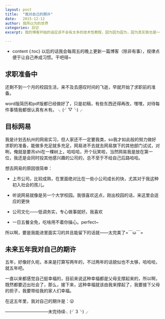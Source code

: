 ```yaml
---
layout: post
title:  "我对自己的期许"
date:   2015-12-12
author: 我所以为的世界
categories: 日记
excerpt: 我的博客开始的话应该不会有太多的技术性教程，因为因为因为，因为其实我也是一个小小白，确实也没很好的东西可写，不过一般的小技术嘛还是有的~，过几天我会把在线版简历上面的几个不错的点给写个小教程哒~

---
```

* content
{:toc}
以后的话我会每周五的晚上更新一篇博客（除非有事），规律点便于让自己养成习惯。干吧得~

## 求职准备中
还剩不到一个月的校园生活，来不及去感叹时间的飞逝，早就开始了求职前的准备。


word版简历和pdf版都已经做好了，只是初稿，有些东西还得再改，嘿嘿，对待每件事情我都很认真有木有。  ╮(╯▽╰)╭

## 目标网易
我是计划去杭州的网易实习，但人家还不一定要我类，so我才如此般的努力做好求职的准备，能做多充足就多充足，网易进不去就去网易旗下的其他部门试试，对咧，俺就是要吊shi在一棵树上，哈哈哈，开个玩笑啦，当然网易我是放在第一位，我还是会同时投其他感兴趣的公司的，总不至于不给自己后路哈哈。


想去网易的原因很简单：

* 上市公司，比较成熟，在里面绝对比在一些小公司成长的快，尤其对于我这种初入社会的孩儿。

* 听说网易就像是另一个大学校园。我很喜欢这点，刚出校园的话，来这里会适应的更快

* 公司文化——低调务实，专心做事就好。我喜欢

* 一日五餐全免，吃啥用不着你操心。perfect~

所以啊，要是我能进里面实习的并且能留下的话就——太完美了=￣ω￣= 


## 未来五年我对自己的期许
五年，好像好久呃，本来是打算写两年的，不过两年的话貌似也不太够，哈哈哈，就五年吧。

一直以来都感觉自己挺幸福的，目前来说这种幸福都是父母支撑起来的，所以啊，既然都要迈出社会了，那么，接下来，这种幸福就该由我来撑起了，我要接下父母的担子，我要带给我的家人们幸福。

在这五年里，我对自己的期许是：:stuck_out_tongue: 


——————————未完待续╮(╯3╰)╭






